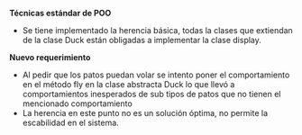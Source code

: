 **Técnicas estándar de POO**
 - Se tiene implementado la herencia básica, todas la clases que extiendan de la clase Duck están obligadas a implementar la clase display.

**Nuevo requerimiento**
 - Al pedir que los patos puedan volar se intento poner el comportamiento en el método fly en la clase abstracta Duck lo que llevó a comportamientos inesperados de sub tipos de patos que no tienen el mencionado comportamiento
 - La herencia en este punto no es un solución óptima, no permite la escabilidad en el sistema.


  